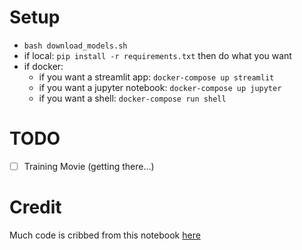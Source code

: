 # Setup
- `bash download_models.sh`
- if local: `pip install -r requirements.txt` then do what you want
- if docker: 
  - if you want a streamlit app: `docker-compose up streamlit`
  - if you want a jupyter notebook: `docker-compose up jupyter`
  - if you want a shell: `docker-compose run shell`

# TODO
- [ ] Training Movie (getting there...)

# Credit
Much code is cribbed from this notebook [here](https://github.com/Sxela/CLIPguidedRGB)

